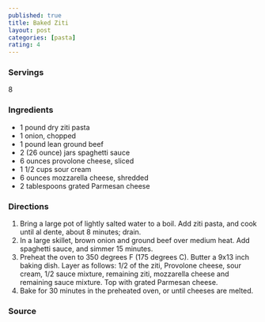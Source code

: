 ```yaml
---
published: true
title: Baked Ziti
layout: post
categories: [pasta]
rating: 4
---
```

### Servings
8

### Ingredients
- 1 pound dry ziti pasta
- 1 onion, chopped
- 1 pound lean ground beef
- 2 (26 ounce) jars spaghetti sauce
- 6 ounces provolone cheese, sliced
- 1 1/2 cups sour cream
- 6 ounces mozzarella cheese, shredded
- 2 tablespoons grated Parmesan cheese

### Directions
1. Bring a large pot of lightly salted water to a boil. Add ziti pasta, and cook until al dente, about 8 minutes; drain.
2. In a large skillet, brown onion and ground beef over medium heat. Add spaghetti sauce, and simmer 15 minutes.
3. Preheat the oven to 350 degrees F (175 degrees C). Butter a 9x13 inch baking dish. Layer as follows: 1/2 of the ziti, Provolone cheese, sour cream, 1/2 sauce mixture, remaining ziti, mozzarella cheese and remaining sauce mixture. Top with grated Parmesan cheese.
4. Bake for 30 minutes in the preheated oven, or until cheeses are melted.

### Source

